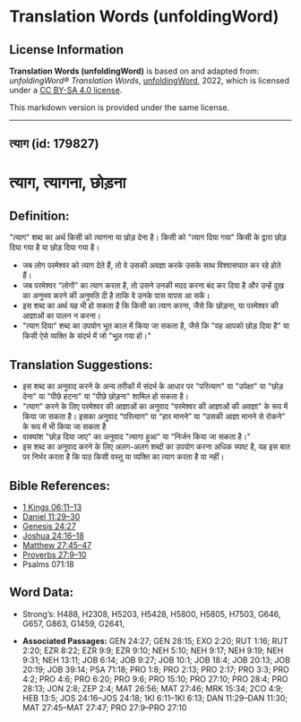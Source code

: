 # Translation Words (unfoldingWord)

## License Information

**Translation Words (unfoldingWord)** is based on and adapted from: _unfoldingWord® Translation Words_, [unfoldingWord](https://unfoldingword.org/utw), 2022, which is licensed under a [CC BY-SA 4.0 license](https://creativecommons.org/licenses/by-sa/4.0/legalcode.en).

This markdown version is provided under the same license.



--------------------------------

## त्याग (id: 179827)

त्याग, त्यागना, छोड़ना
======================

Definition:
-----------

"त्याग" शब्द का अर्थ किसी को त्यागना या छोड़ देना है। किसी को "त्याग दिया गया" किसी के द्वारा छोड़ दिया गया है या छोड़ दिया गया है।

* जब लोग परमेश्वर को त्याग देते हैं, तो वे उसकी अवज्ञा करके उसके साथ विश्वासघात कर रहे होते हैं।
* जब परमेश्वर “लोगों” का त्याग करता है, तो उसने उनकी मदद करना बंद कर दिया है और उन्हें दुख का अनुभव करने की अनुमति दी है ताकि वे उनके पास वापस आ सकें।
* इस शब्द का अर्थ यह भी हो सकता है कि किसी का त्याग करना, जैसे कि छोड़ना, या परमेश्वर की आज्ञाओं का पालन न करना।
* "त्याग दिया" शब्द का उपयोग भूत काल में किया जा सकता है, जैसे कि "वह आपको छोड़ दिया है" या किसी ऐसे व्यक्ति के संदर्भ में जो "भूल गया हो।"

Translation Suggestions:
------------------------

* इस शब्द का अनुवाद करने के अन्य तरीकों में संदर्भ के आधार पर "परित्याग" या "उपेक्षा" या "छोड़ देना" या "पीछे हटना" या "पीछे छोड़ना" शामिल हो सकता है।
* "त्याग" करने के लिए परमेश्वर की आज्ञाओं का अनुवाद "परमेश्वर की आज्ञाओं की अवज्ञा" के रूप में किया जा सकता है। इसका अनुवाद “परित्याग” या “हार मानने” या “उसकी आज्ञा मानने से रोकने” के रूप में भी किया जा सकता है
* वाक्यांश "छोड़ दिया जाए" का अनुवाद "त्यागा हुआ" या "निर्जन किया जा सकता है।"
* इस शब्द का अनुवाद करने के लिए अलग\-अलग शब्दों का उपयोग करना अधिक स्पष्ट है, यह इस बात पर निर्भर करता है कि पाठ किसी वस्तु या व्यक्ति का त्याग करता है या नहीं।

Bible References:
-----------------

* [1 Kings 06:11–13](https://ref.ly/1Kgs0:0)
* [Daniel 11:29–30](https://ref.ly/Dan11:29-Dan11:30)
* [Genesis 24:27](https://ref.ly/Gen24:27)
* [Joshua 24:16–18](https://ref.ly/Josh24:16-Josh24:18)
* [Matthew 27:45–47](https://ref.ly/Matt27:45-Matt27:47)
* [Proverbs 27:9–10](https://ref.ly/Prov27:9-Prov27:10)
* Psalms 071:18

Word Data:
----------

* Strong’s: H488, H2308, H5203, H5428, H5800, H5805, H7503, G646, G657, G863, G1459, G2641,

* **Associated Passages:** GEN 24:27; GEN 28:15; EXO 2:20; RUT 1:16; RUT 2:20; EZR 8:22; EZR 9:9; EZR 9:10; NEH 5:10; NEH 9:17; NEH 9:19; NEH 9:31; NEH 13:11; JOB 6:14; JOB 9:27; JOB 10:1; JOB 18:4; JOB 20:13; JOB 20:19; JOB 39:14; PSA 71:18; PRO 1:8; PRO 2:13; PRO 2:17; PRO 3:3; PRO 4:2; PRO 4:6; PRO 6:20; PRO 9:6; PRO 15:10; PRO 27:10; PRO 28:4; PRO 28:13; JON 2:8; ZEP 2:4; MAT 26:56; MAT 27:46; MRK 15:34; 2CO 4:9; HEB 13:5; JOS 24:16–JOS 24:18; 1KI 6:11–1KI 6:13; DAN 11:29–DAN 11:30; MAT 27:45–MAT 27:47; PRO 27:9–PRO 27:10

